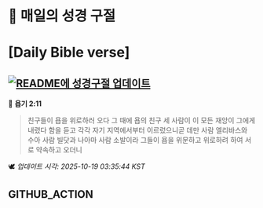 # 🙏 매일의 성경 구절
# [Daily Bible verse]
## [![README에 성경구절 업데이트](https://github.com/DONGSUKA/first_test/actions/workflows/update-readme-bible.yml/badge.svg)](https://github.com/DONGSUKA/first_test/actions/workflows/update-readme-bible.yml)
<!-- START_BIBLE_VERSE -->
📖 **욥기 2:11**
> 친구들이 욥을 위로하러 오다 그 때에 욥의 친구 세 사람이 이 모든 재앙이 그에게 내렸다 함을 듣고 각각 자기 지역에서부터 이르렀으니곧 데만 사람 엘리바스와 수아 사람 빌닷과 나아마 사람 소발이라 그들이 욥을 위문하고 위로하려 하여 서로 약속하고 오더니

🕊️ _업데이트 시각: 2025-10-19 03:35:44 KST_
  <!-- END_BIBLE_VERSE -->
## GITHUB_ACTION
